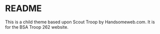 README
======

This is a child theme based upon Scout Troop by Handsomeweb.com. It is for the BSA Troop 262 website.
